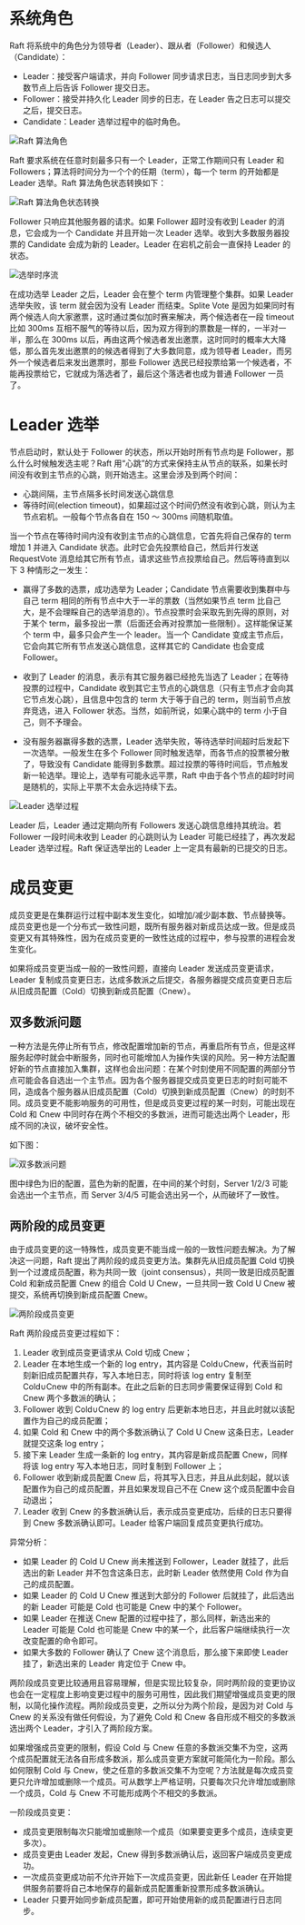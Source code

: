 # 系统角色

Raft 将系统中的角色分为领导者（Leader）、跟从者（Follower）和候选人（Candidate）：

- Leader：接受客户端请求，并向 Follower 同步请求日志，当日志同步到大多数节点上后告诉 Follower 提交日志。
- Follower：接受并持久化 Leader 同步的日志，在 Leader 告之日志可以提交之后，提交日志。
- Candidate：Leader 选举过程中的临时角色。

![Raft 算法角色](https://s1.ax1x.com/2020/08/03/ad3S4H.png)

Raft 要求系统在任意时刻最多只有一个 Leader，正常工作期间只有 Leader 和 Followers；算法将时间分为一个个的任期（term），每一个 term 的开始都是 Leader 选举。Raft 算法角色状态转换如下：

![Raft 算法角色状态转换](https://s1.ax1x.com/2020/08/03/ad3Eb8.png)

Follower 只响应其他服务器的请求。如果 Follower 超时没有收到 Leader 的消息，它会成为一个 Candidate 并且开始一次 Leader 选举。收到大多数服务器投票的 Candidate 会成为新的 Leader。Leader 在宕机之前会一直保持 Leader 的状态。

![选举时序流](https://s1.ax1x.com/2020/08/03/ad3Qvq.png)

在成功选举 Leader 之后，Leader 会在整个 term 内管理整个集群。如果 Leader 选举失败，该 term 就会因为没有 Leader 而结束。Splite Vote 是因为如果同时有两个候选人向大家邀票，这时通过类似加时赛来解决，两个候选者在一段 timeout 比如 300ms 互相不服气的等待以后，因为双方得到的票数是一样的，一半对一半，那么在 300ms 以后，再由这两个候选者发出邀票，这时同时的概率大大降低，那么首先发出邀票的的候选者得到了大多数同意，成为领导者 Leader，而另外一个候选者后来发出邀票时，那些 Follower 选民已经投票给第一个候选者，不能再投票给它，它就成为落选者了，最后这个落选者也成为普通 Follower 一员了。

# Leader 选举

节点启动时，默认处于 Follower 的状态，所以开始时所有节点均是 Follower，那么什么时候触发选主呢？Raft 用“心跳”的方式来保持主从节点的联系，如果长时间没有收到主节点的心跳，则开始选主。这里会涉及到两个时间：

- 心跳间隔，主节点隔多长时间发送心跳信息
- 等待时间(election timeout)，如果超过这个时间仍然没有收到心跳，则认为主节点宕机。一般每个节点各自在 150 ～ 300ms 间随机取值。

当一个节点在等待时间内没有收到主节点的心跳信息，它首先将自己保存的 term 增加 1 并进入 Candidate 状态。此时它会先投票给自己，然后并行发送 RequestVote 消息给其它所有节点，请求这些节点投票给自己。然后等待直到以下 3 种情形之一发生：

- 赢得了多数的选票，成功选举为 Leader；Candidate 节点需要收到集群中与自己 term 相同的所有节点中大于一半的票数（当然如果节点 term 比自己大，是不会理睬自己的选举消息的）。节点投票时会采取先到先得的原则，对于某个 term，最多投出一票（后面还会再对投票加一些限制）。这样能保证某个 term 中，最多只会产生一个 leader。当一个 Candidate 变成主节点后，它会向其它所有节点发送心跳信息，这样其它的 Candidate 也会变成 Follower。

- 收到了 Leader 的消息，表示有其它服务器已经抢先当选了 Leader；在等待投票的过程中，Candidate 收到其它主节点的心跳信息（只有主节点才会向其它节点发心跳），且信息中包含的 term 大于等于自己的 term，则当前节点放弃竞选，进入 Follower 状态。当然，如前所说，如果心跳中的 term 小于自己，则不予理会。

- 没有服务器赢得多数的选票，Leader 选举失败，等待选举时间超时后发起下一次选举。一般发生在多个 Follower 同时触发选举，而各节点的投票被分散了，导致没有 Candidate 能得到多数票。超过投票的等待时间后，节点触发新一轮选举。理论上，选举有可能永远平票，Raft 中由于各个节点的超时时间是随机的，实际上平票不太会永远持续下去。

![Leader 选举过程](https://s1.ax1x.com/2020/08/03/ad3wx1.png)

Leader 后，Leader 通过定期向所有 Followers 发送心跳信息维持其统治。若 Follower 一段时间未收到 Leader 的心跳则认为 Leader 可能已经挂了，再次发起 Leader 选举过程。Raft 保证选举出的 Leader 上一定具有最新的已提交的日志。

# 成员变更

成员变更是在集群运行过程中副本发生变化，如增加/减少副本数、节点替换等。成员变更也是一个分布式一致性问题，既所有服务器对新成员达成一致。但是成员变更又有其特殊性，因为在成员变更的一致性达成的过程中，参与投票的进程会发生变化。

如果将成员变更当成一般的一致性问题，直接向 Leader 发送成员变更请求，Leader 复制成员变更日志，达成多数派之后提交，各服务器提交成员变更日志后从旧成员配置（Cold）切换到新成员配置（Cnew）。

## 双多数派问题

一种方法是先停止所有节点，修改配置增加新的节点，再重启所有节点，但是这样服务起停时就会中断服务，同时也可能增加人为操作失误的风险。另一种方法配置好新的节点直接加入集群，这样也会出问题：在某个时刻使用不同配置的两部分节点可能会各自选出一个主节点。因为各个服务器提交成员变更日志的时刻可能不同，造成各个服务器从旧成员配置（Cold）切换到新成员配置（Cnew）的时刻不同。成员变更不能影响服务的可用性，但是成员变更过程的某一时刻，可能出现在 Cold 和 Cnew 中同时存在两个不相交的多数派，进而可能选出两个 Leader，形成不同的决议，破坏安全性。

如下图：

![双多数派问题](https://s1.ax1x.com/2020/08/06/agy7PP.png)

图中绿色为旧的配置，蓝色为新的配置，在中间的某个时刻，Server 1/2/3 可能会选出一个主节点，而 Server 3/4/5 可能会选出另一个，从而破坏了一致性。

## 两阶段的成员变更

由于成员变更的这一特殊性，成员变更不能当成一般的一致性问题去解决。为了解决这一问题，Raft 提出了两阶段的成员变更方法。集群先从旧成员配置 Cold 切换到一个过渡成员配置，称为共同一致（joint consensus），共同一致是旧成员配置 Cold 和新成员配置 Cnew 的组合 Cold U Cnew，一旦共同一致 Cold U Cnew 被提交，系统再切换到新成员配置 Cnew。

![两阶段成员变更](https://s1.ax1x.com/2020/08/06/ag6JZd.md.png)

Raft 两阶段成员变更过程如下：

1. Leader 收到成员变更请求从 Cold 切成 Cnew；
2. Leader 在本地生成一个新的 log entry，其内容是 Cold∪Cnew，代表当前时刻新旧成员配置共存，写入本地日志，同时将该 log entry 复制至 Cold∪Cnew 中的所有副本。在此之后新的日志同步需要保证得到 Cold 和 Cnew 两个多数派的确认；
3. Follower 收到 Cold∪Cnew 的 log entry 后更新本地日志，并且此时就以该配置作为自己的成员配置；
4. 如果 Cold 和 Cnew 中的两个多数派确认了 Cold U Cnew 这条日志，Leader 就提交这条 log entry；
5. 接下来 Leader 生成一条新的 log entry，其内容是新成员配置 Cnew，同样将该 log entry 写入本地日志，同时复制到 Follower 上；
6. Follower 收到新成员配置 Cnew 后，将其写入日志，并且从此刻起，就以该配置作为自己的成员配置，并且如果发现自己不在 Cnew 这个成员配置中会自动退出；
7. Leader 收到 Cnew 的多数派确认后，表示成员变更成功，后续的日志只要得到 Cnew 多数派确认即可。Leader 给客户端回复成员变更执行成功。

异常分析：

- 如果 Leader 的 Cold U Cnew 尚未推送到 Follower，Leader 就挂了，此后选出的新 Leader 并不包含这条日志，此时新 Leader 依然使用 Cold 作为自己的成员配置。
- 如果 Leader 的 Cold U Cnew 推送到大部分的 Follower 后就挂了，此后选出的新 Leader 可能是 Cold 也可能是 Cnew 中的某个 Follower。
- 如果 Leader 在推送 Cnew 配置的过程中挂了，那么同样，新选出来的 Leader 可能是 Cold 也可能是 Cnew 中的某一个，此后客户端继续执行一次改变配置的命令即可。
- 如果大多数的 Follower 确认了 Cnew 这个消息后，那么接下来即使 Leader 挂了，新选出来的 Leader 肯定位于 Cnew 中。

两阶段成员变更比较通用且容易理解，但是实现比较复杂，同时两阶段的变更协议也会在一定程度上影响变更过程中的服务可用性，因此我们期望增强成员变更的限制，以简化操作流程。两阶段成员变更，之所以分为两个阶段，是因为对 Cold 与 Cnew 的关系没有做任何假设，为了避免 Cold 和 Cnew 各自形成不相交的多数派选出两个 Leader，才引入了两阶段方案。

如果增强成员变更的限制，假设 Cold 与 Cnew 任意的多数派交集不为空，这两个成员配置就无法各自形成多数派，那么成员变更方案就可能简化为一阶段。那么如何限制 Cold 与 Cnew，使之任意的多数派交集不为空呢？方法就是每次成员变更只允许增加或删除一个成员。可从数学上严格证明，只要每次只允许增加或删除一个成员，Cold 与 Cnew 不可能形成两个不相交的多数派。

一阶段成员变更：

- 成员变更限制每次只能增加或删除一个成员（如果要变更多个成员，连续变更多次）。
- 成员变更由 Leader 发起，Cnew 得到多数派确认后，返回客户端成员变更成功。
- 一次成员变更成功前不允许开始下一次成员变更，因此新任 Leader 在开始提供服务前要将自己本地保存的最新成员配置重新投票形成多数派确认。
- Leader 只要开始同步新成员配置，即可开始使用新的成员配置进行日志同步。
